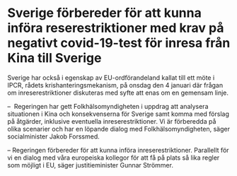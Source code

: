 # Sverige förbereder för att kunna införa reserestriktioner med krav på negativt covid-19-test för inresa från Kina till Sverige

Sverige har också i egenskap av EU\-ordförandeland kallat till ett möte i IPCR, rådets krishanteringsmekanism, på onsdag den 4 januari där frågan om inreserestriktioner diskuteras med syfte att enas om en gemensam linje.

–  Regeringen har gett Folkhälsomyndigheten i uppdrag att analysera situationen i Kina och konsekvenserna för Sverige samt komma med förslag på åtgärder, inklusive eventuella inreserestriktioner. Vi är förberedda på olika scenarier och har en löpande dialog med Folkhälsomyndigheten, säger socialminister Jakob Forssmed.

– Regeringen förbereder för att kunna införa inreserestriktioner. Parallellt för vi en dialog med våra europeiska kollegor för att få på plats så lika regler som möjligt i EU, säger justitieminister Gunnar Strömmer.
